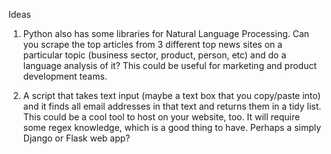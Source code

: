 Ideas

1. Python also has some libraries for Natural Language Processing. Can you scrape the top articles from 3 different top news sites on a particular topic (business sector, product, person, etc) and do a language analysis of it? This could be useful for marketing and product development teams.

2. A script that takes text input (maybe a text box that you copy/paste into) and it finds all email addresses in that text and returns them in a tidy list. This could be a cool tool to host on your website, too. It will require some regex knowledge, which is a good thing to have. Perhaps a simply Django or Flask web app?
